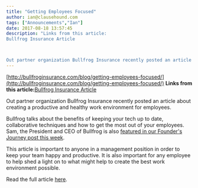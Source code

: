 ```yaml
---
title: "Getting Employees Focused"
author: ian@clausehound.com
tags: ["Announcements","Ian"]
date: 2017-08-18 13:57:45
description: "Links from this article:
Bullfrog Insurance Article



Out partner organization Bullfrog Insurance recently posted an article about creating a..."
---
```


[http://bullfroginsurance.com/blog/getting-employees-focused/](http://bullfroginsurance.com/blog/getting-employees-focused/)
**Links from this article:**[Bullfrog Insurance Article](http://bullfroginsurance.com/blog/getting-employees-focused/)

Out partner organization Bullfrog Insurance recently posted an article about creating a productive and healthy work environment for employees.

Bullfrog talks about the benefits of keeping your tech up to date, collaborative techniques and how to get the most out of your employees. Sam, the President and CEO of Bullfrog is also [featured in our Founder's Journey post this week](https://blog.clausehound.com/conversation-with-a-ceo-sam-natur-of-bullfrog-insurance/).

This article is important to anyone in a management position in order to keep your team happy and productive. It is also important for any employee to help shed a light on to what might help to create the best work environment possible.

Read the full article [here](http://bullfroginsurance.com/blog/getting-employees-focused/).